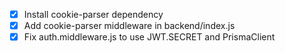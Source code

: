 - [x] Install cookie-parser dependency
- [x] Add cookie-parser middleware in backend/index.js
- [x] Fix auth.middleware.js to use JWT.SECRET and PrismaClient

